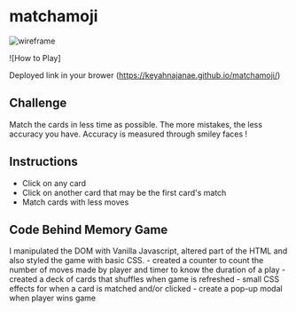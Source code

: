 # matchamoji


![wireframe](https://0qwcaw.dm.files.1drv.com/y4mT0b6KPEuAeMzr7-pW_cI91o3NaSYjERVFAkTcKn8ehZoBEWP_Yga3wHYHHTRXRDkVg6naeL-BO0OLBuf6Xj7uCihn-zQgI2arsnpgYJN9kWdYGOJ-GQNYkTZmx_zd2fM-Lo5xJqmC763u6ZZ2zqclvrDVKVHxhhqRnCalIxJ6XBJ3kwySr6381xqiqQ_VCAfSf-Ah4Na8ZOZMFbgO0AvwA?width=514&height=660&cropmode=none)

![How to Play]

Deployed link in your brower (https://keyahnajanae.github.io/matchamoji/)

## Challenge

Match the cards in less time as possible. The more mistakes, the less accuracy you have. Accuracy is measured through smiley faces !

## Instructions 

- Click on any card
- Click on another card that may be the first card's match
- Match cards with less moves

## Code Behind Memory Game

I manipulated the DOM with Vanilla Javascript, altered part of the HTML and also styled the game with basic CSS.
    - created a counter to count the number of moves made by player and timer to know the duration of a play
    - created a deck of cards that shuffles when game is refreshed
    - small CSS effects for when a card is matched and/or clicked
    - create a pop-up modal when player wins game



 



